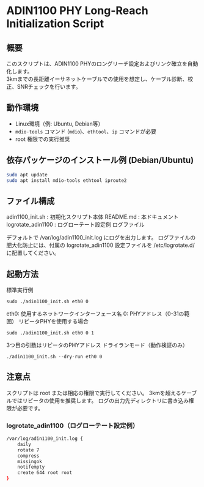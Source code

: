 # ADIN1100 PHY Long-Reach Initialization Script

## 概要
このスクリプトは、ADIN1100 PHYのロングリーチ設定およびリンク確立を自動化します。  
3kmまでの長距離イーサネットケーブルでの使用を想定し、ケーブル診断、校正、SNRチェックを行います。

## 動作環境
- Linux環境（例: Ubuntu, Debian等）
- `mdio-tools` コマンド (`mdio`)、`ethtool`、`ip` コマンドが必要
- root 権限での実行推奨

## 依存パッケージのインストール例 (Debian/Ubuntu)

```bash
sudo apt update
sudo apt install mdio-tools ethtool iproute2
```

## ファイル構成

adin1100_init.sh : 初期化スクリプト本体
README.md : 本ドキュメント
logrotate_adin1100 : ログローテート設定例
ログファイル

デフォルトで /var/log/adin1100_init.log にログを出力します。
ログファイルの肥大化防止には、付属の logrotate_adin1100 設定ファイルを /etc/logrotate.d/ に配置してください。

## 起動方法

標準実行例
```
sudo ./adin1100_init.sh eth0 0
```
eth0: 使用するネットワークインターフェース名
0: PHYアドレス（0-31の範囲）
リピータPHYを使用する場合
```
sudo ./adin1100_init.sh eth0 0 1
```
3つ目の引数はリピータのPHYアドレス
ドライランモード（動作検証のみ）
```
./adin1100_init.sh --dry-run eth0 0
```

## 注意点

スクリプトは root または相応の権限で実行してください。
3kmを超えるケーブルではリピータの使用を推奨します。
ログの出力先ディレクトリに書き込み権限が必要です。


### logrotate_adin1100（ログローテート設定例）

```bash
/var/log/adin1100_init.log {
    daily
    rotate 7
    compress
    missingok
    notifempty
    create 644 root root
}
```
